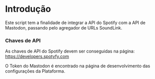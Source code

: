 # Introdução

Este script tem a finalidade de integrar a API do Spotify com a API de Mastodon, passando pelo agregador de URLs SoundLink.

### Chaves de API

As chaves de API do Spotify devem ser conseguidas na página: https://developers.spotyfy.com

O Token do Mastodon é encontrado na página de desenvolvimento das configurações da Plataforma.
